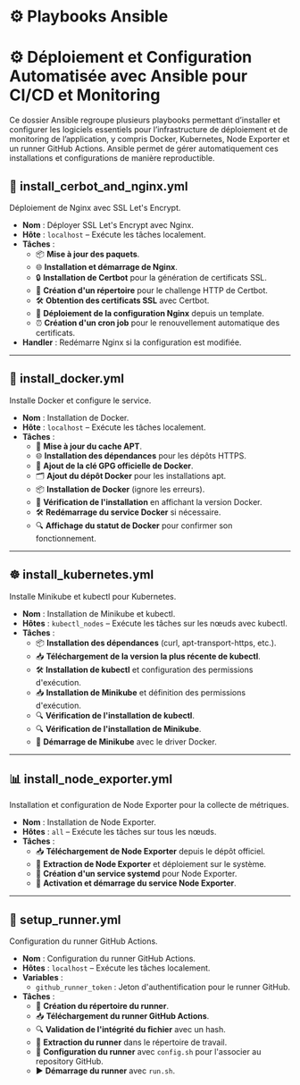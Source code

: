 # ⚙️ Playbooks Ansible

# ⚙️ Déploiement et Configuration Automatisée avec Ansible pour CI/CD et Monitoring

Ce dossier Ansible regroupe plusieurs playbooks permettant d’installer et configurer les logiciels essentiels pour l’infrastructure de déploiement et de monitoring de l’application, y compris Docker, Kubernetes, Node Exporter et un runner GitHub Actions. Ansible permet de gérer automatiquement ces installations et configurations de manière reproductible.

## 📝 install_cerbot_and_nginx.yml
Déploiement de Nginx avec SSL Let's Encrypt.

- **Nom** : Déployer SSL Let's Encrypt avec Nginx.
- **Hôte** : `localhost` – Exécute les tâches localement.
- **Tâches** :
  - 📦 **Mise à jour des paquets**.
  - 🌐 **Installation et démarrage de Nginx**.
  - 🔒 **Installation de Certbot** pour la génération de certificats SSL.
  - 📂 **Création d'un répertoire** pour le challenge HTTP de Certbot.
  - 🛠️ **Obtention des certificats SSL** avec Certbot.
  - 📄 **Déploiement de la configuration Nginx** depuis un template.
  - ⏰ **Création d'un cron job** pour le renouvellement automatique des certificats.
- **Handler** : Redémarre Nginx si la configuration est modifiée.

---

## 🐋 install_docker.yml
Installe Docker et configure le service.

- **Nom** : Installation de Docker.
- **Hôte** : `localhost` – Exécute les tâches localement.
- **Tâches** :
  - 🔄 **Mise à jour du cache APT**.
  - 🌐 **Installation des dépendances** pour les dépôts HTTPS.
  - 🔑 **Ajout de la clé GPG officielle de Docker**.
  - 🗂️ **Ajout du dépôt Docker** pour les installations apt.
  - 📦 **Installation de Docker** (ignore les erreurs).
  - 📜 **Vérification de l'installation** en affichant la version Docker.
  - 🛠️ **Redémarrage du service Docker** si nécessaire.
  - 🔍 **Affichage du statut de Docker** pour confirmer son fonctionnement.

---

## ☸️ install_kubernetes.yml
Installe Minikube et kubectl pour Kubernetes.

- **Nom** : Installation de Minikube et kubectl.
- **Hôtes** : `kubectl_nodes` – Exécute les tâches sur les nœuds avec kubectl.
- **Tâches** :
  - 📦 **Installation des dépendances** (curl, apt-transport-https, etc.).
  - 📥 **Téléchargement de la version la plus récente de kubectl**.
  - 🛠️ **Installation de kubectl** et configuration des permissions d'exécution.
  - 📥 **Installation de Minikube** et définition des permissions d'exécution.
  - 🔍 **Vérification de l'installation de kubectl**.
  - 🔍 **Vérification de l'installation de Minikube**.
  - 🚀 **Démarrage de Minikube** avec le driver Docker.

---

## 📊 install_node_exporter.yml
Installation et configuration de Node Exporter pour la collecte de métriques.

- **Nom** : Installation de Node Exporter.
- **Hôtes** : `all` – Exécute les tâches sur tous les nœuds.
- **Tâches** :
  - 📥 **Téléchargement de Node Exporter** depuis le dépôt officiel.
  - 📂 **Extraction de Node Exporter** et déploiement sur le système.
  - 📝 **Création d'un service systemd** pour Node Exporter.
  - 🚀 **Activation et démarrage du service Node Exporter**.

---

## 🤖 setup_runner.yml
Configuration du runner GitHub Actions.

- **Nom** : Configuration du runner GitHub Actions.
- **Hôtes** : `localhost` – Exécute les tâches localement.
- **Variables** :
  - `github_runner_token` : Jeton d'authentification pour le runner GitHub.
- **Tâches** :
  - 📂 **Création du répertoire du runner**.
  - 📥 **Téléchargement du runner GitHub Actions**.
  - 🔍 **Validation de l'intégrité du fichier** avec un hash.
  - 📂 **Extraction du runner** dans le répertoire de travail.
  - 🔧 **Configuration du runner** avec `config.sh` pour l'associer au repository GitHub.
  - ▶️ **Démarrage du runner** avec `run.sh`.

